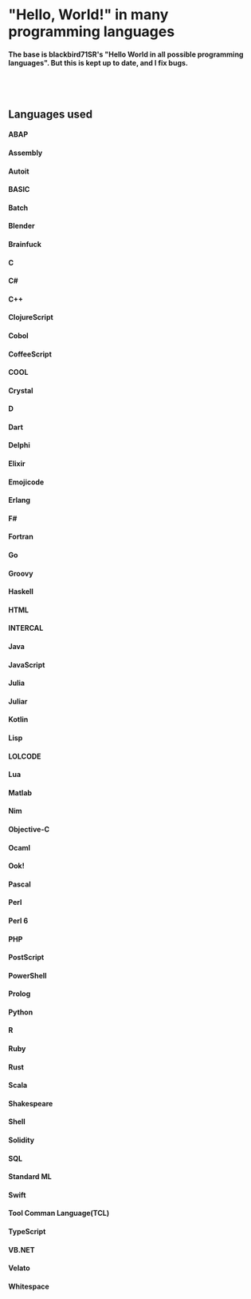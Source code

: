 # "Hello, World!" in many programming languages
#### The base is blackbird71SR's "Hello World in all possible programming languages". But this is kept up to date, and I fix bugs.

<br>
<br>

## Languages used
#### ABAP
#### Assembly
#### Autoit
#### BASIC
#### Batch
#### Blender
#### Brainfuck
#### C
#### C#
#### C++
#### ClojureScript
#### Cobol
#### CoffeeScript
#### COOL
#### Crystal
#### D
#### Dart
#### Delphi
#### Elixir
#### Emojicode
#### Erlang
#### F#
#### Fortran
#### Go
#### Groovy
#### Haskell
#### HTML
#### INTERCAL
#### Java
#### JavaScript
#### Julia
#### Juliar
#### Kotlin
#### Lisp
#### LOLCODE
#### Lua
#### Matlab
#### Nim
#### Objective-C
#### Ocaml
#### Ook!
#### Pascal
#### Perl
#### Perl 6
#### PHP
#### PostScript
#### PowerShell
#### Prolog
#### Python
#### R
#### Ruby
#### Rust
#### Scala
#### Shakespeare
#### Shell
#### Solidity
#### SQL
#### Standard ML
#### Swift
#### Tool Comman Language(TCL)
#### TypeScript
#### VB.NET
#### Velato
#### Whitespace
